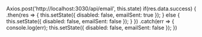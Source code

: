  Axios.post('http://localhost:3030/api/email', this.state)
      if(res.data.success) {
   .then(res => {
         this.setState({
            disabled: false,
            emailSent: true
            });
      } else {
         this.setState({
            disabled: false,
            emailSent: false
         });
      }
   })
   .catch(err => {
      console.log(err);
      this.setState({
      disabled: false,
      emailSent: false
      });
   })